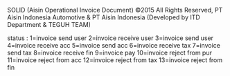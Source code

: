 SOLID (Aisin Operational Invoice Document) ©2015 All Rights Reserved, PT Aisin Indonesia Automotive & PT Aisin Indonesia (Developed by ITD Department & TEGUH TEAM)

status :
1=invoice send user
2=invoice receive user
3=invoice send user
4=invoice receive acc
5=invoice send acc
6=invoice receive tax
7=invoice send tax
8=invoice receive fin
9=invoice pay
10=invoice reject from pur
11=invoice reject from acc
12=invoice reject from tax
13=invoice reject from fin